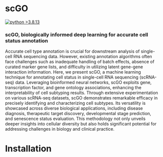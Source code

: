 # scGO

[![python >3.8.13](https://img.shields.io/badge/python-3.8.13-brightgreen)](https://www.python.org/) 

### scGO, biologically informed deep learning for accurate cell status annotation
Accurate cell type annotation is crucial for downstream analysis of single-cell RNA sequencing data. However, existing annotation algorithms often face challenges such as inadequate handling of batch effects, absence of curated marker gene lists, and difficulty in utilizing latent gene-gene interaction information. Here, we present scGO, a machine learning technique for annotating cell status in single-cell RNA sequencing (scRNA-seq) data. Leveraging bioinformed neural networks, scGO exploits gene, transcription factor, and gene ontology associations, enhancing the interpretability of cell subtyping results. Through extensive experimentation on various scRNA-seq datasets, scGO demonstrates remarkable efficacy in precisely identifying and characterizing cell subtypes. Its versatility is showcased across diverse biological applications, including disease diagnosis, therapeutic target discovery, developmental stage prediction, and senescence status evaluation. This methodology not only unveils deeper insights into cellular diversity but also holds significant potential for addressing challenges in biology and clinical practice.

# Installation

